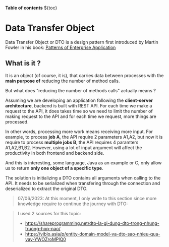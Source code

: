 **Table of contents**
${toc}

# Data Transfer Object 
Data Transfer Object or DTO is a design pattern first introduced by Martin Fowler in his book: [Patterns of Enterprise Application](https://martinfowler.com/books/eaa.html)

## What is it ? 
It is an object (of course, it is), that carries data between processes with the **main purpose of** reducing the number of method calls.  

But what does "reducing the number of methods calls" actually means ? 

Assuming we are developing an application following the **client-server architecture**, backend is built with REST API. For each time we make a request to the API, it does takes time so we need to limit the number of making request to the API and for each time we request, more things are processed.

In other words, processing more work means receiving more input. For example, to process **job A**, the API require 2 parameters A1,A2, but now it is require to process **multiple jobs B**, the API requires 4 paramters A1,A2,B1,B2. However, using a lot of input argument will affect the productivity in both frontend and backend side.

And this is interesting, some language, Java as an example or C, only allow us to return **only one object of a specific type**.

The solution is initializing a DTO contains all arguments when calling to the API. It needs to be serialized when transfering through the connection and deserialized to extract the original DTO.

> 07/06/2023: At this moment, I only write to this section since more knowledge require to continue the journey with DTO:

> I used 2 sources for this topic: 
> - https://shareprogramming.net/dto-la-gi-dung-dto-trong-nhung-truong-hop-nao/
> - https://viblo.asia/p/entity-domain-model-va-dto-sao-nhieu-qua-vay-YWOZroMPlQ0

